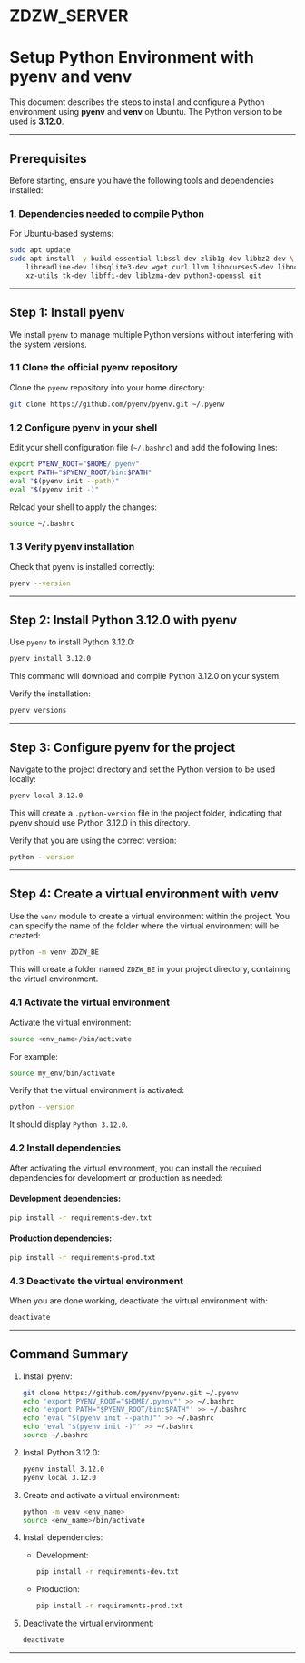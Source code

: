 # ZDZW_SERVER
# Setup Python Environment with pyenv and venv

This document describes the steps to install and configure a Python environment using **pyenv** and **venv** on Ubuntu. The Python version to be used is **3.12.0**.

---

## **Prerequisites**

Before starting, ensure you have the following tools and dependencies installed:

### **1. Dependencies needed to compile Python**

For Ubuntu-based systems:

```bash
sudo apt update
sudo apt install -y build-essential libssl-dev zlib1g-dev libbz2-dev \
    libreadline-dev libsqlite3-dev wget curl llvm libncurses5-dev libncursesw5-dev \
    xz-utils tk-dev libffi-dev liblzma-dev python3-openssl git
```

---

## **Step 1: Install pyenv**

We install `pyenv` to manage multiple Python versions without interfering with the system versions.

### **1.1 Clone the official pyenv repository**
Clone the `pyenv` repository into your home directory:

```bash
git clone https://github.com/pyenv/pyenv.git ~/.pyenv
```

### **1.2 Configure pyenv in your shell**
Edit your shell configuration file (`~/.bashrc`) and add the following lines:

```bash
export PYENV_ROOT="$HOME/.pyenv"
export PATH="$PYENV_ROOT/bin:$PATH"
eval "$(pyenv init --path)"
eval "$(pyenv init -)"
```

Reload your shell to apply the changes:

```bash
source ~/.bashrc
```

### **1.3 Verify pyenv installation**
Check that pyenv is installed correctly:

```bash
pyenv --version
```

---

## **Step 2: Install Python 3.12.0 with pyenv**

Use `pyenv` to install Python 3.12.0:

```bash
pyenv install 3.12.0
```

This command will download and compile Python 3.12.0 on your system.

Verify the installation:

```bash
pyenv versions
```

---

## **Step 3: Configure pyenv for the project**

Navigate to the project directory and set the Python version to be used locally:

```bash
pyenv local 3.12.0
```

This will create a `.python-version` file in the project folder, indicating that pyenv should use Python 3.12.0 in this directory.

Verify that you are using the correct version:

```bash
python --version
```

---

## **Step 4: Create a virtual environment with venv**

Use the `venv` module to create a virtual environment within the project. You can specify the name of the folder where the virtual environment will be created:

```bash
python -m venv ZDZW_BE
```

This will create a folder named `ZDZW_BE` in your project directory, containing the virtual environment.

### **4.1 Activate the virtual environment**
Activate the virtual environment:

```bash
source <env_name>/bin/activate
```

For example:

```bash
source my_env/bin/activate
```

Verify that the virtual environment is activated:

```bash
python --version
```

It should display `Python 3.12.0`.

### **4.2 Install dependencies**

After activating the virtual environment, you can install the required dependencies for development or production as needed:

#### Development dependencies:

```bash
pip install -r requirements-dev.txt
```

#### Production dependencies:

```bash
pip install -r requirements-prod.txt
```

### **4.3 Deactivate the virtual environment**

When you are done working, deactivate the virtual environment with:

```bash
deactivate
```

---

## **Command Summary**

1. Install pyenv:

   ```bash
   git clone https://github.com/pyenv/pyenv.git ~/.pyenv
   echo 'export PYENV_ROOT="$HOME/.pyenv"' >> ~/.bashrc
   echo 'export PATH="$PYENV_ROOT/bin:$PATH"' >> ~/.bashrc
   echo 'eval "$(pyenv init --path)"' >> ~/.bashrc
   echo 'eval "$(pyenv init -)"' >> ~/.bashrc
   source ~/.bashrc
   ```

2. Install Python 3.12.0:

   ```bash
   pyenv install 3.12.0
   pyenv local 3.12.0
   ```

3. Create and activate a virtual environment:

   ```bash
   python -m venv <env_name>
   source <env_name>/bin/activate
   ```

4. Install dependencies:

   - Development:
     ```bash
     pip install -r requirements-dev.txt
     ```
   - Production:
     ```bash
     pip install -r requirements-prod.txt
     ```

5. Deactivate the virtual environment:

   ```bash
   deactivate
   ```

---